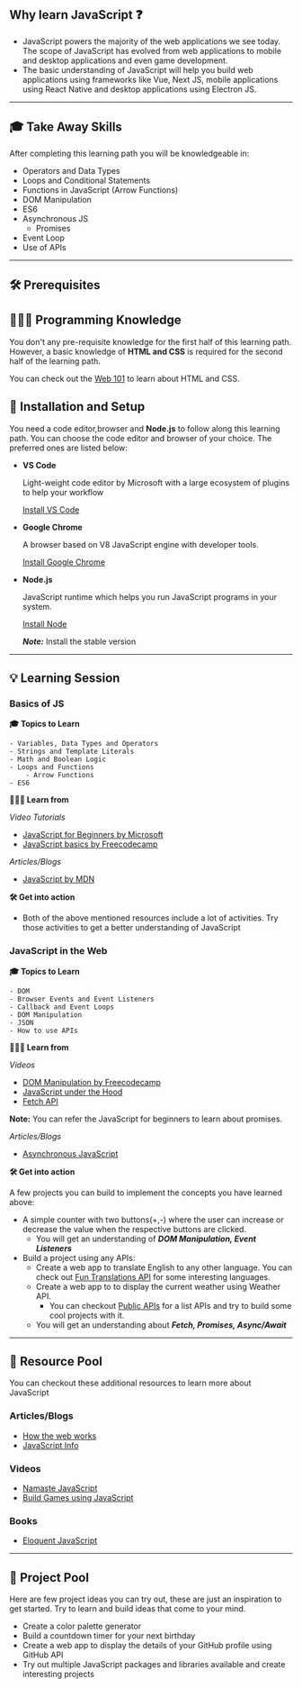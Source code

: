 ## Why learn JavaScript ❓

- JavaScript powers the majority of the web applications we see today. The scope of JavaScript has evolved from web applications to mobile and desktop applications and even game development.
- The basic understanding of JavaScript will help you build web applications using frameworks like Vue, Next JS, mobile applications using React Native and desktop applications using Electron JS.
---
## 🎓 Take Away Skills

After completing this learning path you will be knowledgeable in:
 - Operators and Data Types
 - Loops and Conditional Statements
 - Functions in JavaScript (Arrow Functions)
 - DOM Manipulation
 - ES6
 - Asynchronous JS
    - Promises
 - Event Loop
 - Use of APIs

---
## 🛠️ Prerequisites

## 🧑🏻‍💻 Programming Knowledge 
 
You don't any pre-requisite knowledge for the first half of this learning path. However, a basic knowledge of **HTML and CSS** is required for the second half of the learning path.

You can check out the [Web 101](https://github.com/tinkerhub/maker-station/blob/main/Web%20Dev/Web%20101.md) to learn about HTML and CSS.

## 📲 Installation and Setup

You need a code editor,browser and **Node.js** to follow along this learning path. You can choose the code editor and browser of your choice. The preferred ones are listed below:
- **VS Code**

    Light-weight code editor by Microsoft with a large ecosystem of plugins to help your workflow
    
    [Install VS Code ](https://code.visualstudio.com/download)
- **Google Chrome**
    
    A browser based on V8 JavaScript engine with developer tools.
    
    [Install Google Chrome](https://www.google.com/chrome/)
- **Node.js**

    JavaScript runtime which helps you run JavaScript programs in your system.

    [Install Node](https://nodejs.org/en/download/)

    ***Note:*** Install the stable version
---

## 💡 Learning Session

### Basics of JS

**🎓 Topics to Learn**
```
- Variables, Data Types and Operators
- Strings and Template Literals
- Math and Boolean Logic
- Loops and Functions
    - Arrow Functions
- ES6
```

**🧑🏻‍💻 Learn from**

*Video Tutorials*
- [JavaScript for Beginners by Microsoft](https://youtube.com/playlist?list=PLlrxD0HtieHhW0NCG7M536uHGOtJ95Ut2)
- [JavaScript basics by Freecodecamp](https://youtu.be/PkZNo7MFNFg)

*Articles/Blogs*

- [JavaScript by MDN](https://developer.mozilla.org/en-US/docs/Web/JavaScript)

**🛠️ Get into action**
- Both of the above mentioned resources include a lot of activities. Try those activities to get a better understanding of JavaScript

### JavaScript in the Web

**🎓 Topics to Learn**
```
- DOM
- Browser Events and Event Listeners
- Callback and Event Loops
- DOM Manipulation
- JSON
- How to use APIs
```

**🧑🏻‍💻 Learn from**

*Videos*
- [DOM Manipulation by Freecodecamp](https://youtu.be/5fb2aPlgoys)
- [JavaScript under the Hood](https://youtube.com/playlist?list=PLillGF-Rfqbars4vKNtpcWVDUpVOVTlgB)
- [Fetch API](https://youtu.be/cuEtnrL9-H0)

**Note:** You can refer the JavaScript for beginners to learn about promises.

*Articles/Blogs*
- [Asynchronous JavaScript](https://developer.mozilla.org/en-US/docs/Learn/JavaScript/Asynchronous)


**🛠️ Get into action**

A few projects you can build to implement the concepts you have learned above:
- A simple counter with two buttons(+,-) where the user can increase or decrease the value when the respective buttons are clicked.
    -   You will get an understanding of ***DOM Manipulation, Event Listeners***
- Build a project using any APIs:
    - Create a web app to translate English to any other language. You can check out [Fun Translations API](https://funtranslations.com/) for some interesting languages.
    - Create a web app to to display the current weather using Weather API. 
        - You can checkout [Public APIs](https://github.com/public-apis/public-apis) for a list APIs and try to build some cool projects with it.
    - You will get an understanding about ***Fetch, Promises, Async/Await***

---
## 🔖 Resource Pool
You can checkout these additional resources to learn more about JavaScript

### Articles/Blogs
- [How the web works](https://developer.mozilla.org/en-US/docs/Learn/Getting_started_with_the_web/How_the_Web_works)
- [JavaScript Info](https://javascript.info/)

### Videos
- [Namaste JavaScript](https://youtube.com/playlist?list=PLlasXeu85E9cQ32gLCvAvr9vNaUccPVNP)
- [Build Games using JavaScript](https://youtu.be/ec8vSKJuZTk)

### Books
- [Eloquent JavaScript](https://eloquentjavascript.net/)
---
## 🚀 Project Pool

Here are few project ideas you can try out, these are just an inspiration to get started. Try to learn and build ideas that come to your mind.
- Create a color palette generator
- Build a countdown timer for your next birthday
- Create a web app to display the details of your GitHub profile using GitHub API
- Try out multiple JavaScript packages and libraries available and create interesting projects




